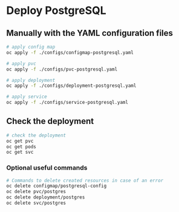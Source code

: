 # Deploy PostgreSQL

## Manually with the YAML configuration files

```bash
# apply config map
oc apply -f ./configs/configmap-postgresql.yaml

# apply pvc
oc apply -f ./configs/pvc-postgresql.yaml

# apply deployment
oc apply -f ./configs/deployment-postgresql.yaml

# apply service
oc apply -f ./configs/service-postgresql.yaml
```

## Check the deployment

```bash
# check the deployment
oc get pvc
oc get pods
oc get svc
```

### Optional useful commands

```bash
# Commands to delete created resources in case of an error
oc delete configmap/postgresql-config
oc delete pvc/postgres
oc delete deployment/postgres
oc delete svc/postgres
```
